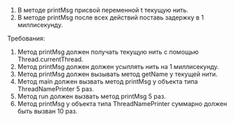 
1. В методе printMsg присвой переменной t текущую нить.
2. В методе printMsg после всех действий поставь задержку в 1 миллисекунду.


Требования:
1.	Метод printMsg должен получать текущую нить с помощью Thread.currentThread.
2.	Метод printMsg должен должен усыплять нить на 1 миллисекунду.
3.	Метод printMsg должен вызывать метод getName у текущей нити.
4.	Метод main должен вызвать метод printMsg у объекта типа ThreadNamePrinter 5 раз.
5.	Метод run должен вызвать метод printMsg 5 раз.
6.	Метод printMsg у объекта типа ThreadNamePrinter суммарно должен быть вызван 10 раз.


